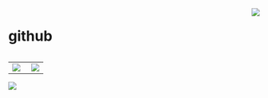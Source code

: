 



<img align="right" src="https://count.getloli.com/get/@:lisuxin?theme=rule34">



# github
<table style="float:right">
	<tr>
	<td>
<img align="left" src="https://github-readme-stats.vercel.app/api?username=lisuxin&include_all_commits=true&count_private-true&custom_title=lisuxin'%20GitHub%20Stats&line_height=30&show_icons=true&hide_border=true&bg_color=192133&title_color=efb752&icon_color=efb752&text_color=70bed9"> 
	</td>
	<td>
<img align="right" src="https://github-readme-stats.vercel.app/api/top-langs/?username=ckend&layout=compact">
	</td>
	</tr>
</table>



![](https://activity-graph.herokuapp.com/graph?username=lisuxin&theme=dracula)

